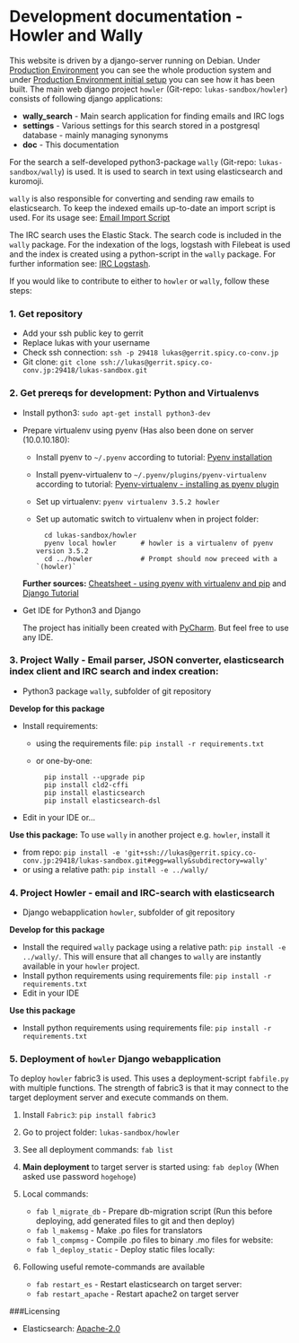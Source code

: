 # Development documentation - Howler and Wally

This website is driven by a django-server running on Debian. Under [Production Environment](/howler/doc/env/) you can see the whole production system and under [Production Environment initial setup](/howler/doc/done/) you can see how it has been built. The main web django project `howler` (Git-repo: `lukas-sandbox/howler`) consists of following django applications:

* **wally_search** - Main search application for finding emails and IRC logs
* **settings** - Various settings for this search stored in a postgresql database - mainly managing synonyms
* **doc** - This documentation

For the search a self-developed python3-package `wally` (Git-repo: `lukas-sandbox/wally`) is used. It is used to search in text using elasticsearch and kuromoji. 

`wally` is also responsible for converting and sending raw emails to elasticsearch. To keep the indexed emails up-to-date an import script is used. For its usage see: [Email Import Script](/howler/doc/importscript/)

The IRC search uses the Elastic Stack. The search code is included in the `wally` package. For the indexation of the logs, logstash with Filebeat is used and the index is created using a python-script in the `wally` package. For further information see: [IRC Logstash](/howler/doc/irc/).   

If you would like to contribute to either to `howler` or `wally`, follow these steps:

### 1. Get repository
* Add your ssh public key to gerrit
* Replace lukas with your username
* Check ssh connection: `ssh -p 29418 lukas@gerrit.spicy.co-conv.jp`     
* Git clone: `git clone ssh://lukas@gerrit.spicy.co-conv.jp:29418/lukas-sandbox.git`
    
### 2. Get prereqs for development: Python and Virtualenvs

* Install python3: `sudo apt-get install python3-dev`

* Prepare virtualenv using pyenv (Has also been done on server (10.0.10.180):

    * Install pyenv to `~/.pyenv` according to tutorial: [Pyenv installation](https://github.com/yyuu/pyenv#installation)
    * Install pyenv-virtualenv to `~/.pyenv/plugins/pyenv-virtualenv` according to tutorial: [Pyenv-virtualenv - installing as pyenv plugin](https://github.com/yyuu/pyenv-virtualenv#installing-as-a-pyenv-plugin)
    * Set up virtualenv: `pyenv virtualenv 3.5.2 howler`
    * Set up automatic switch to virtualenv when in project folder:
    
            cd lukas-sandbox/howler
            pyenv local howler      # howler is a virtualenv of pyenv version 3.5.2
            cd ../howler            # Prompt should now preceed with a `(howler)`

    **Further sources:**
    [Cheatsheet - using pyenv with virtualenv and pip](https://fijiaaron.wordpress.com/2015/06/18/using-pyenv-with-virtualenv-and-pip-cheat-sheet/)
    and
    [Django Tutorial](http://docs.django-cms.org/en/release-3.4.x/introduction/install.html)

* Get IDE for Python3 and Django
    
    The project has initially been created with [PyCharm](https://www.jetbrains.com/pycharm/). But feel free to use any IDE.

### 3. Project Wally - Email parser, JSON converter, elasticsearch index client and IRC search and index creation:
* Python3 package `wally`, subfolder of git repository

**Develop for this package**
* Install requirements:

    * using the requirements file: `pip install -r requirements.txt`
 
    * or one-by-one:

            pip install --upgrade pip
            pip install cld2-cffi
            pip install elasticsearch
            pip install elasticsearch-dsl
* Edit in your IDE or...

**Use this package:** To use `wally` in another project e.g. `howler`, install it 
* from repo: `pip install -e 'git+ssh://lukas@gerrit.spicy.co-conv.jp:29418/lukas-sandbox.git#egg=wally&subdirectory=wally'`
* or using a relative path: `pip install -e ../wally/`

### 4. Project Howler - email and IRC-search with elasticsearch

* Django webapplication `howler`, subfolder of git repository

**Develop for this package**
* Install the required `wally` package using a relative path: `pip install -e ../wally/`. This will ensure that all changes to `wally` are instantly available in your `howler` project.
* Install python requirements using requirements file: `pip install -r requirements.txt`
* Edit in your IDE

**Use this package**
* Install python requirements using requirements file: `pip install -r requirements.txt`

### 5. Deployment of `howler` Django webapplication
To deploy `howler` fabric3 is used. This uses a deployment-script `fabfile.py` with multiple functions. The strength of fabric3 is 
that it may connect to the target deployment server and execute commands on them.

1. Install `Fabric3`: `pip install fabric3`
2. Go to project folder: `lukas-sandbox/howler`
3. See all deployment commands: `fab list`
4. **Main deployment** to target server is started using: `fab deploy` (When asked use password `hogehoge`)
5. Local commands:
    * `fab l_migrate_db` - Prepare db-migration script (Run this before deploying, add generated files to git and then deploy)
    * `fab l_makemsg` - Make .po files for translators 
    * `fab l_compmsg` - Compile .po files to binary .mo files for website:
    * `fab l_deploy_static` - Deploy static files locally:
6. Following useful remote-commands are available

    * `fab restart_es` - Restart elasticsearch on target server: 
    * `fab restart_apache` - Restart apache2 on target server

###Licensing

* Elasticsearch: [Apache-2.0](https://tldrlegal.com/license/apache-license-2.0-(apache-2.0))
